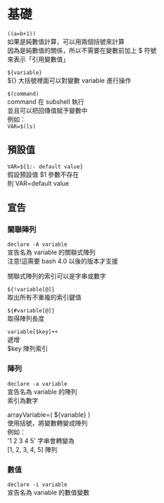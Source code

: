 # 基礎

`((a=b+1))`  
如果是純數值計算，可以用兩個括號來計算  
因為是純數值的關係，所以不需要在變數前加上 $ 符號  
來表示「引用變數值」

`${variable}`  
${} 大括號裡面可以對變數 variable 進行操作

`$(command)`  
command 在 subshell 執行  
並且可以把回傳值賦予變數中  
例如：  
`VAR=$(ls)`

## 預設值

`VAR=${1:- default value}`  
假設預設值 $1 參數不存在  
則 VAR=default value

## 宣告

### 關聯陣列

`declare -A variable`  
宣告名為 variable 的關聯式陣列  
注意!這需要 bash 4.0 以後的版本才支援

關聯式陣列的索引可以是字串或數字

`${!variable[@]}`  
取出所有不重複的索引鍵值

`${#variable[@]}`  
取得陣列長度

`variable[$key]++`  
遞增  
$key 陣列索引

### 陣列

`declare -a variable`  
宣告名為 variable 的陣列  
索引為數字

arrayVariable=\( ${variable} \)  
使用括號，將變數轉變成陣列  
例如：  
'1 2 3 4 5' 字串會轉變為  
\[1, 2, 3, 4, 5\] 陣列

### 數值

`declare -i variable`  
宣告名為 variable 的數值變數

